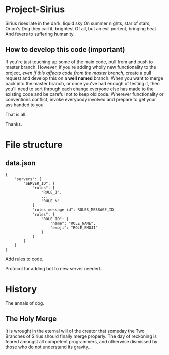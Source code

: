 # Project-Sirius

Sirius rises late in the dark, liquid sky
On summer nights, star of stars,
Orion's Dog they call it, brightest
Of all, but an evil portent, bringing heat
And fevers to suffering humanity.

## How to develop this code (**important**)

If you're just touching up some of the main code, pull from and push to master branch. However, if you're adding wholly new functionality to the project, *even if this affects code from the master branch*, create a pull request and develop this on a **well named** branch. When you want to merge back into the master branch, or once you've had enough of testing it, then you'll need to sort through each change everyone else has made to the existing code and be careful not to keep old code. Wherever functionality or conventions conflict, invoke everybody involved and prepare to get your ass handed to you.

That is all.

Thanks.

# File structure

## data.json

```
{
    "servers": {
        "SERVER_ID": {
            "rules": [
                "RULE_1",
                ...
                "RULE_N"
            ]
            "roles message id": ROLES_MESSAGE_ID
            "roles": {
                "ROLE_ID": {
                    "name": "ROLE_NAME",
                    "emoji": "ROLE_EMOJI"
                }
            }
        }
    }
}
```

Add rules to code.

Protocol for adding bot to new server needed...

# History

The annals of dog.

## The Holy Merge

It is wrought in the eternal will of the creator that someday the Two Branches of Sirius should finally merge properly. The day of reckoning is feared amongst all competent programmers, and otherwise dismissed by those who do not understand its gravity...